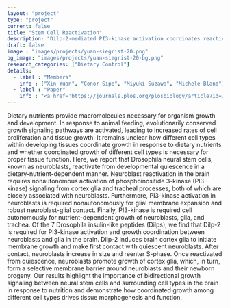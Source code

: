 ```yaml
---
layout: "project"
type: "project"
current: false
title: "Stem Cell Reactivation"
description: "Dilp-2-mediated PI3-kinase activation coordinates reactivation of quiescent neuroblasts with growth of their glial stem cell niche"
draft: false
image : "images/projects/yuan-siegrist-20.png"
bg_image: "images/projects/yuan-siegrist-20-bg.png"
research_categories: ["Dietary Control"]
details:
  - label : "Members"
    info : ["Xin Yuan", "Conor Sipe", "Miyuki Suzawa", "Michele Bland"]
  - label : "Paper"
    info : "<a href='https://journals.plos.org/plosbiology/article?id=10.1371/journal.pbio.3000721'>PLoS Biology, May 28 2020</a>"
---
```

Dietary nutrients provide macromolecules necessary for organism growth and development. In response to animal feeding, evolutionarily conserved growth signaling pathways are activated, leading to increased rates of cell proliferation and tissue growth. It remains unclear how different cell types within developing tissues coordinate growth in response to dietary nutrients and whether coordinated growth of different cell types is necessary for proper tissue function. Here, we report that Drosophila neural stem cells, known as neuroblasts, reactivate from developmental quiescence in a dietary-nutrient-dependent manner. Neuroblast reactivation in the brain requires nonautonomous activation of phosphoinositide 3-kinase (PI3-kinase) signaling from cortex glia and tracheal processes, both of which are closely associated with neuroblasts. Furthermore, PI3-kinase activation in neuroblasts is required nonautonomously for glial membrane expansion and robust neuroblast-glial contact. Finally, PI3-kinase is required cell autonomously for nutrient-dependent growth of neuroblasts, glia, and trachea. Of the 7 Drosophila insulin-like peptides (Dilps), we find that Dilp-2 is required for PI3-kinase activation and growth coordination between neuroblasts and glia in the brain. Dilp-2 induces brain cortex glia to initiate membrane growth and make first contact with quiescent neuroblasts. After contact, neuroblasts increase in size and reenter S-phase. Once reactivated from quiescence, neuroblasts promote growth of cortex glia, which, in turn, form a selective membrane barrier around neuroblasts and their newborn progeny. Our results highlight the importance of bidirectional growth signaling between neural stem cells and surrounding cell types in the brain in response to nutrition and demonstrate how coordinated growth among different cell types drives tissue morphogenesis and function.